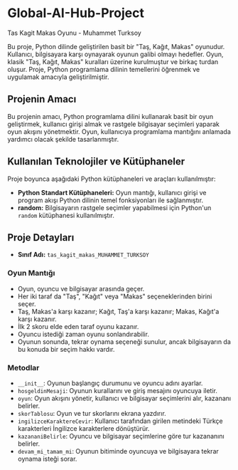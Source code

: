 # Global-AI-Hub-Project

Tas Kagit Makas Oyunu - Muhammet Turksoy

Bu proje, Python dilinde geliştirilen basit bir "Taş, Kağıt, Makas" oyunudur. Kullanıcı, bilgisayara karşı oynayarak oyunun galibi olmayı hedefler. Oyun, klasik "Taş, Kağıt, Makas" kuralları üzerine kurulmuştur ve birkaç turdan oluşur. Proje, Python programlama dilinin temellerini öğrenmek ve uygulamak amacıyla geliştirilmiştir.

## Projenin Amacı

Bu projenin amacı, Python programlama dilini kullanarak basit bir oyun geliştirmek, kullanıcı girişi almak ve rastgele bilgisayar seçimleri yaparak oyun akışını yönetmektir. Oyun, kullanıcıya programlama mantığını anlamada yardımcı olacak şekilde tasarlanmıştır.

## Kullanılan Teknolojiler ve Kütüphaneler

Proje boyunca aşağıdaki Python kütüphaneleri ve araçları kullanılmıştır:

- **Python Standart Kütüphaneleri:** Oyun mantığı, kullanıcı girişi ve program akışı Python dilinin temel fonksiyonları ile sağlanmıştır.
- **random:** Bilgisayarın rastgele seçimler yapabilmesi için Python'un `random` kütüphanesi kullanılmıştır.

## Proje Detayları

- **Sınıf Adı:** `tas_kagit_makas_MUHAMMET_TURKSOY`

### Oyun Mantığı
- Oyun, oyuncu ve bilgisayar arasında geçer.
- Her iki taraf da "Taş", "Kağıt" veya "Makas" seçeneklerinden birini seçer.
- Taş, Makas'a karşı kazanır; Kağıt, Taş'a karşı kazanır; Makas, Kağıt'a karşı kazanır.
- İlk 2 skoru elde eden taraf oyunu kazanır.
- Oyuncu istediği zaman oyunu sonlandırabilir.
- Oyunun sonunda, tekrar oynama seçeneği sunulur, ancak bilgisayarın da bu konuda bir seçim hakkı vardır.

### Metodlar
- `__init__`: Oyunun başlangıç durumunu ve oyuncu adını ayarlar.
- `hosgeldinMesaji`: Oyunun kurallarını ve giriş mesajını oyuncuya iletir.
- `oyun`: Oyun akışını yönetir, kullanıcı ve bilgisayar seçimlerini alır, kazananı belirler.
- `skorTablosu`: Oyun ve tur skorlarını ekrana yazdırır.
- `ingilizceKaraktereCevir`: Kullanıcı tarafından girilen metindeki Türkçe karakterleri İngilizce karakterlere dönüştürür.
- `kazananiBelirle`: Oyuncu ve bilgisayar seçimlerine göre tur kazananını belirler.
- `devam_mi_tamam_mi`: Oyunun bitiminde oyuncuya ve bilgisayara tekrar oynama isteği sorar.
